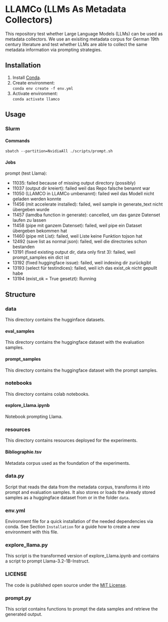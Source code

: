 # LLAMCo (LLMs As Metadata Collectors)
This repository test whether Large Language Models (LLMs) can be used as metadata collectors. We use an exisiting metadata corpus for German 19th century literature and test whether LLMs are able to collect the same metadata information via prompting strategies.

## Installation
1. Install [Conda](https://docs.conda.io/projects/conda/en/latest/index.html).
2. Create environment:<br> `conda env create -f env.yml`
3. Activate environment:<br> `conda activate llamco`

## Usage
### Slurm
#### Commands
`sbatch --partition=NvidiaAll ./scripts/prompt.sh`

#### Jobs
prompt (test Llama): 
- 11035: failed because of missing output directory (possibly)
- 11037 (output dir kreiert): failed weil das Repo falsche benannt war
- 11050 (LLAMCO in LLAMCo umbenannt): failed weil das Modell nicht geladen werden konnte
- 11456 (mit accelerate installed): failed, weil sample in generate_text nicht übergeben wurde
- 11457 (lamdba function in generate): cancelled, um das ganze Datenset laufen zu lassen
- 11458 (pipe mit ganzem Datenset): failed, weil pipe ein Dataset übergeben bekommen hat
- 11460 (pipe mit List): failed, weil Liste keine Funktion tojson hat
- 12492 (save list as normal json): failed, weil die directories schon bestanden 
- 13191 (fixed existing output dir, data only first 3): failed, weil prompt_samples ein dict ist
- 13192 (fixed huggingface issue): failed, weil indexing dir zurückgibt
- 13193 (select für testindices): failed, weil ich das exist_ok nicht gepullt habe
- 13194 (exist_ok = True gesetzt): Running

## Structure
### data
This directory contains the hugginface datasets.
#### eval_samples
This directory contains the huggingface dataset with the evaluation samples.
#### prompt_samples
This directory contains the huggingface dataset with the prompt samples.

### notebooks
This directory contains colab notebooks.
#### explore_Llama.ipynb
Notebook prompting Llama.

### resources
This directory contains resources deployed for the experiments.
#### Bibliographie.tsv
Metadata corpus used as the foundation of the experiments.

### data.py
Script that reads the data from the metadata corpus, transforms it into prompt and evaluation samples. It also stores or loads the already stored samples as a huggingface dataset from or in the folder `data`.

### env.yml
Environment file for a quick installation of the needed dependencies via conda. See Section `Installation` for a guide how to create a new environment with this file.

### explore_llama.py
This script is the transformed version of explore_Llama.ipynb and contains a script to prompt Llama-3.2-1B-Instruct.

### LICENSE
The code is published open source under the [MIT License](https://opensource.org/license/mit).

### prompt.py
This script contains functions to prompt the data samples and retrieve the generated output.

